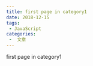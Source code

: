 ```yaml
---
title: first page in category1
date: 2018-12-15
tags:
 - JavaScript
categories:
 -  文章
---
```


first page in category1